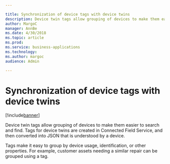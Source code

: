 ```yaml
---

title: Synchronization of device tags with device twins
description: Device twin tags allow grouping of devices to make them easier to search and find.
author: MargoC
manager: AnnBe
ms.date: 4/30/2018
ms.topic: article
ms.prod: 
ms.service: business-applications
ms.technology: 
ms.author: margoc
audience: Admin

---
```

#  Synchronization of device tags with device twins




[!include[banner](../../../../includes/banner.md)]

Device twin tags allow grouping of devices to make them easier to search and
find. Tags for device twins are created in Connected Field Service, and then
converted into JSON that is understood by a device.

Tags make it easy to group by device usage, identification, or other properties.
For example, customer assets needing a similar repair can be grouped using a
tag.

